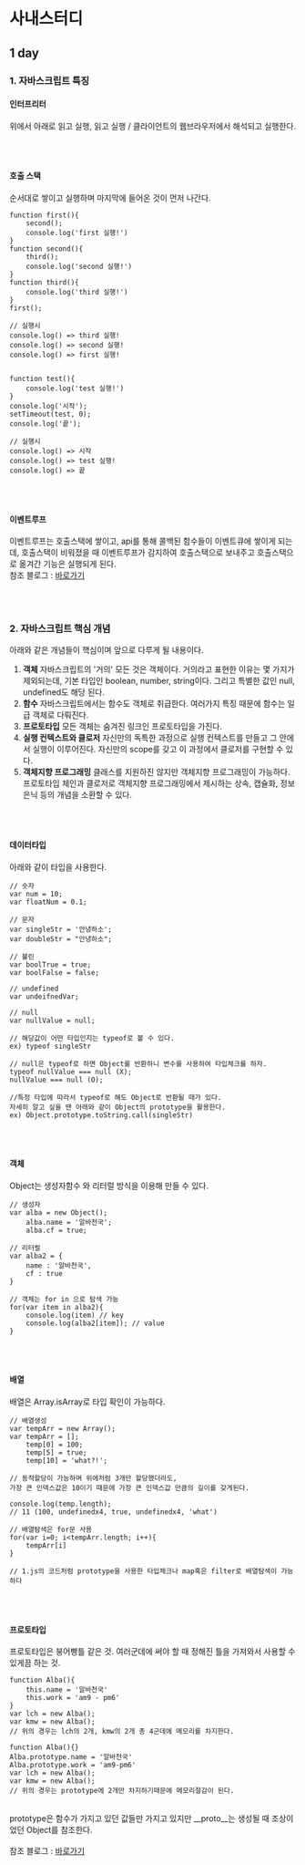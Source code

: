 사내스터디
===========

## 1 day 

### 1. 자바스크립트 특징

#### 인터프리터
위에서 아래로 읽고 실행, 읽고 실행 / 클라이언트의 웹브라우저에서 해석되고 실행한다.

<br>

<br>

#### 호출 스택
순서대로 쌓이고 실행하며 마지막에 들어온 것이 먼저 나간다.
```
function first(){
    second();
    console.log('first 실행!')
}
function second(){
    third();
    console.log('second 실행!')
}
function third(){
    console.log('third 실행!')
}
first();

// 실행시
console.log() => third 실행!
console.log() => second 실행!
console.log() => first 실행!


function test(){
    console.log('test 실행!')
}
console.log('시작');
setTimeout(test, 0);
console.log('끝');

// 실행시
console.log() => 시작
console.log() => test 실행!
console.log() => 끝
```

<br>

<br>

#### 이벤트루프
이벤트루프는 호출스택에 쌓이고, api를 통해 콜백된 함수들이 이벤트큐에 쌓이게 되는데, 호출스택이 비워졌을 때 이벤트루프가 감지하여 호출스택으로 보내주고 호출스택으로 옮겨간 기능은 실행되게 된다.
<br>
참조 블로그 : <a href="https://engineering.huiseoul.com/%EC%9E%90%EB%B0%94%EC%8A%A4%ED%81%AC%EB%A6%BD%ED%8A%B8%EB%8A%94-%EC%96%B4%EB%96%BB%EA%B2%8C-%EC%9E%91%EB%8F%99%ED%95%98%EB%8A%94%EA%B0%80-%EC%9D%B4%EB%B2%A4%ED%8A%B8-%EB%A3%A8%ED%94%84%EC%99%80-%EB%B9%84%EB%8F%99%EA%B8%B0-%ED%94%84%EB%A1%9C%EA%B7%B8%EB%9E%98%EB%B0%8D%EC%9D%98-%EB%B6%80%EC%83%81-async-await%EC%9D%84-%EC%9D%B4%EC%9A%A9%ED%95%9C-%EC%BD%94%EB%94%A9-%ED%8C%81-%EB%8B%A4%EC%84%AF-%EA%B0%80%EC%A7%80-df65ffb4e7e?gi=bb12e25b98ae" target="_blank">바로가기</a>

<br>

<br>

### 2. 자바스크립트 핵심 개념

아래와 같은 개념들이 핵심이며 앞으로 다루게 될 내용이다.
1. __객체__ 자바스크립트의 '거의' 모든 것은 객체이다. 거의라고 표현한 이유는 몇 가지가 제외되는데, 기본 타입인 boolean, number, string이다. 그리고 특별한 값인 null, undefined도 해당 된다.
2. __함수__ 자바스크립트에서는 함수도 객체로 취급한다. 여러가지 특징 때문에 함수는 일급 객체로 다뤄진다.
3. __프로토타입__ 모든 객체는 숨겨진 링크인 프로토타입을 가진다.
4. __실행 컨텍스트와 클로저__ 자신만의 독특한 과정으로 실행 컨텍스트를 만들고 그 안에서 실행이 이루어진다. 자신만의 scope를 갖고 이 과정에서 클로저를 구현할 수 있다.
5. __객체지향 프로그래밍__ 클래스를 지원하진 않지만 객체지향 프로그래밍이 가능하다. 프로토타입 체인과 클로저로 객체지향 프로그래밍에서 제시하는 상속, 캡슐화, 정보 은닉 등의 개념을 소환할 수 있다.

<br>

<br>

#### 데이터타입
아래와 같이 타입을 사용한다.
```
// 숫자
var num = 10;
var floatNum = 0.1;

// 문자
var singleStr = '안녕하소';
var doubleStr = "안녕하소";

// 불린
var boolTrue = true;
var boolFalse = false;

// undefined
var undeifnedVar;

// null
var nullValue = null;

// 해당값이 어떤 타입인지는 typeof로 볼 수 있다.
ex) typeof singleStr

// null은 typeof로 하면 Object를 반환하니 변수를 사용하여 타입체크를 하자.
typeof nullValue === null (X);
nullValue === null (O);

//특정 타입에 따라서 typeof로 해도 Object로 반환될 때가 있다.
자세히 알고 싶을 땐 아래와 같이 Object의 prototype을 활용한다.
ex) Object.prototype.toString.call(singleStr)
```

<br>

<br>

#### 객체
Object는 생성자함수 와 리터럴 방식을 이용해 만들 수 있다.
```
// 생성자
var alba = new Object();
    alba.name = '알바천국';
    alba.cf = true;

// 리터럴
var alba2 = {
    name : '알바천국',
    cf : true
}

// 객체는 for in 으로 탐색 가능
for(var item in alba2){
    console.log(item) // key
    console.log(alba2[item]); // value
}
```

<br>

<br>

#### 배열
배열은 Array.isArray로 타입 확인이 가능하다.
```
// 배열생성
var tempArr = new Array();
var tempArr = [];
    temp[0] = 100;
    temp[5] = true;
    temp[10] = 'what?!';

// 동적할당이 가능하며 위에처럼 3개만 할당했더라도,
가장 큰 인덱스값은 10이기 때문에 가장 큰 인덱스값 만큼의 길이를 갖게된다.

console.log(temp.length);
// 11 (100, undefinedx4, true, undefinedx4, 'what')

// 배열탐색은 for문 사용
for(var i=0; i<tempArr.length; i++){
    tempArr[i]
}

// 1.js의 코드처럼 prototype을 사용한 타입체크나 map혹은 filter로 배열탐색이 가능하다
```

<br>

<br>

#### 프로토타입
프로토타입은 붕어빵틀 같은 것. 여러군데에 써야 할 때 정해진 틀을 가져와서 사용할 수 있게끔 하는 것.
```
function Alba(){
    this.name = '알바천국'
    this.work = 'am9 - pm6'
}
var lch = new Alba();
var kmw = new Alba();
// 위의 경우는 lch의 2개, kmw의 2개 총 4군데에 메모리를 차지한다.

function Alba(){}
Alba.prototype.name = '알바천국'
Alba.prototype.work = 'am9-pm6'
var lch = new Alba();
var kmw = new Alba();
// 위의 경우는 prototype에 2개만 차지하기때문에 메모리절감이 된다.
```
<br>
prototype은 함수가 가지고 있던 값들만 가지고 있지만
__proto__는 생성될 때 조상이었던 Object를 참조한다.
<br>
<br>
참조 블로그 : <a href="https://medium.com/@bluesh55/javascript-prototype-%EC%9D%B4%ED%95%B4%ED%95%98%EA%B8%B0-f8e67c286b67" target="_blank">바로가기</a>
